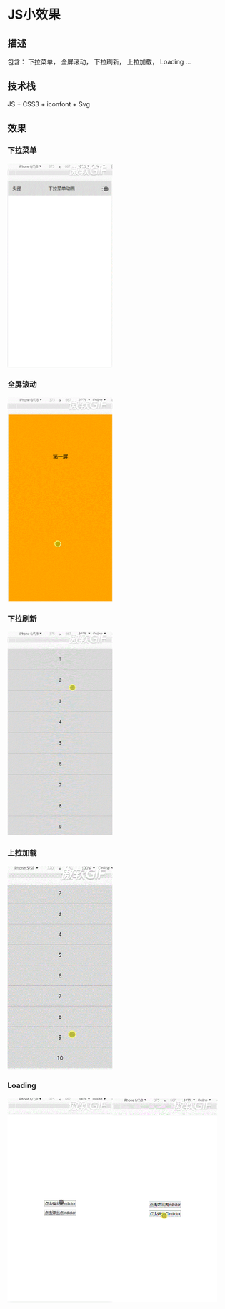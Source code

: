 
# JS小效果


## 描述

包含：
下拉菜单，
全屏滚动，
下拉刷新，
上拉加载，
Loading
...


## 技术栈 

JS + CSS3 + iconfont + Svg


##  效果

### 下拉菜单

<img src="https://github.com/rqhansen/images/blob/master/js-demo/drop-menu.gif" width="235" height="458"/>

### 全屏滚动

<img src="https://github.com/rqhansen/images/blob/master/js-demo/full-page-scroll.gif" width="235" height="458"/>

### 下拉刷新

<img src="https://github.com/rqhansen/images/blob/master/js-demo/pull-down-refresh.gif" width="235" height="458"/>

### 上拉加载

<img src="https://github.com/rqhansen/images/blob/master/js-demo/pull-up-refresh.gif" width="235" height="458"/>

### Loading

<img src="https://github.com/rqhansen/images/blob/master/js-demo/circle-loading.gif" width="235" height="458"/><img src="https://github.com/rqhansen/images/blob/master/js-demo/spot-loading.gif" width="235" height="458"/>


